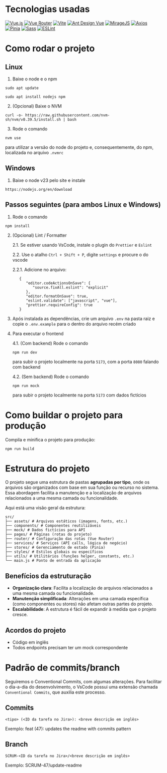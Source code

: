 # Tecnologias usadas

[![Vue.js](https://img.shields.io/badge/Vue.js-35495E?style=for-the-badge&logo=vuedotjs&logoColor=4FC08D)](https://github.com/vuejs/vue)
[![Vue Router](https://img.shields.io/badge/Vue_Router-35495E?style=for-the-badge&logo=vue.js&logoColor=4FC08D)](https://github.com/vuejs/router)
[![Vite](https://img.shields.io/badge/Vite-646CFF?style=for-the-badge&logo=vite&logoColor=white)](https://github.com/vitejs/vite)
[![Ant Design Vue](https://img.shields.io/badge/Ant_Design_Vue-0170FE?style=for-the-badge&logo=ant-design&logoColor=white)](https://github.com/vueComponent/ant-design-vue)
[![MirageJS](https://img.shields.io/badge/MirageJS-FF6D70?style=for-the-badge&logo=javascript&logoColor=black)](https://github.com/miragejs/miragejs)
[![Axios](https://img.shields.io/badge/Axios-5A29E4?style=for-the-badge&logo=axios&logoColor=white)](https://github.com/axios/axios)
[![Pinia](https://img.shields.io/badge/Pinia-FFD859?style=for-the-badge&logo=pinia&logoColor=black)](https://github.com/vuejs/pinia)
[![Sass](https://img.shields.io/badge/Sass-CC6699?style=for-the-badge&logo=sass&logoColor=white)](https://github.com/sass/sass)
[![ESLint](https://img.shields.io/badge/ESLint-4B32C3?style=for-the-badge&logo=eslint&logoColor=white)](https://github.com/eslint/eslint)

# Como rodar o projeto

## Linux

1. Baixe o node e o npm

```
sudo apt update
```

```
sudo apt install nodejs npm
```

2. (Opcional) Baixe o NVM

```
curl -o- https://raw.githubusercontent.com/nvm-sh/nvm/v0.39.5/install.sh | bash
```

3. Rode o comando

```
nvm use
```

para utilizar a versão do node do projeto e, consequentemente, do npm, localizada no arquivo `.nvmrc`

## Windows

1. Baixe o node v23 pelo site e instale

```
https://nodejs.org/en/download
```

## Passos seguintes (para ambos Linux e Windows)

1. Rode o comando

```
npm install
```

2. (Opcional) Lint / Formatter

   2.1. Se estiver usando VsCode, instale o plugin do `Prettier` e `Eslint`

   2.2. Use o atalho `Ctrl + Shift + P`, digite `settings` e procure o do vscode

   2.2.1. Adicione no arquivo:

   ```
      {
         "editor.codeActionsOnSave": {
            "source.fixAll.eslint": "explicit"
         },
         "editor.formatOnSave": true,
         "eslint.validate": ["javascript", "vue"],
         "prettier.requireConfig": true
      }
   ```

3. Após instalada as dependências, crie um arquivo `.env` na pasta raiz e copie o `.env.example` para o dentro do arquivo recém criado

4. Para executar o frontend

   4.1. (Com backend) Rode o comando

   ```
   npm run dev
   ```

   para subir o projeto localmente na porta `5173`, com a porta `8080` falando com backend

   4.2. (Sem backend) Rode o comando

   ```
   npm run mock
   ```

   para subir o projeto localmente na porta `5173` com dados fictícios

# Como buildar o projeto para produção

Compila e minifica o projeto para produção:

```
npm run build
```

# Estrutura do projeto

O projeto segue uma estrutura de pastas **agrupadas por tipo**, onde os arquivos são organizados com base em sua função ou recurso no sistema. Essa abordagem facilita a manutenção e a localização de arquivos relacionados a uma mesma camada ou funcionalidade.

Aqui está uma visão geral da estrutura:

```
src/
├── assets/ # Arquivos estáticos (imagens, fonts, etc.)
├── components/ # Componentes reutilizáveis
├── mock/ # Dados fictícios para API
├── pages/ # Páginas (rotas do projeto)
├── router/ # Configuração das rotas (Vue Router)
├── services/ # Serviços (API calls, lógica de negócio)
├── stores/ # Gerenciamento de estado (Pinia)
├── styles/ # Estilos globais ou específicos
├── utils/ # Utilitários (funções helper, constants, etc.)
└── main.js # Ponto de entrada da aplicação
```

## Benefícios da estruturação

- **Organização clara**: Facilita a localização de arquivos relacionados a uma mesma camada ou funcionalidade.
- **Manutenção simplificada**: Alterações em uma camada específica (como componentes ou stores) não afetam outras partes do projeto.
- **Escalabilidade**: A estrutura é fácil de expandir à medida que o projeto cresce.

## Acordos do projeto

- Código em inglês
- Todos endpoints precisam ter um mock correspondente

# Padrão de commits/branch

Seguiremos o Conventional Commits, com algumas alterações. Para facilitar o dia-a-dia do desenvolvimento, o VsCode possui uma extensão chamada `Conventional Commits`, que auxilia este processo.

## Commits

`<tipo> (<ID da tarefa no Jira>): <breve descrição em inglês>`

Exemplo: feat (47): updates the readme with commits pattern

## Branch

`SCRUM-<ID da tarefa no Jira>/<breve descrição em inglês>`

Exemplo: SCRUM-47/update-readme
